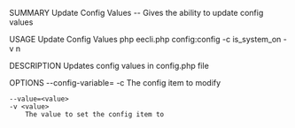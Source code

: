 SUMMARY
    Update Config Values -- Gives the ability to update config values

USAGE
    Update Config Values php eecli.php config:config -c is_system_on -v n

DESCRIPTION
    Updates config values in config.php file

OPTIONS
    --config-variable=<value>
    -c <value>
        The config item to modify

    --value=<value>
    -v <value>
        The value to set the config item to

